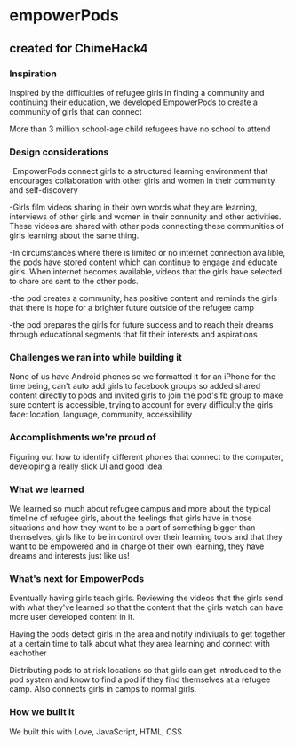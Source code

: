 # empowerPods

## created for ChimeHack4

### Inspiration

Inspired by the difficulties of refugee girls in finding a community and continuing their education, we developed EmpowerPods to create a community of girls that can connect

More than 3 million school-age child refugees have no school to attend

### Design considerations

-EmpowerPods connect girls to a structured learning environment that encourages collaboration with other girls and women in their community and self-discovery

-Girls film videos sharing in their own words what they are learning, interviews of other girls and women in their connunity and other activities. These videos are shared with other pods connecting these communities of girls learning about the same thing.

-In circumstances where there is limited or no internet connection availible, the pods have stored content which can continue to engage and educate girls. When internet becomes available, videos that the girls have selected to share are sent to the other pods.

-the pod creates a community, has positive content and reminds the girls that there is hope for a brighter future outside of the refugee camp

-the pod prepares the girls for future success and to reach their dreams through educational segments that fit their interests and aspirations

### Challenges we ran into while building it

None of us have Android phones so we formatted it for an iPhone for the time being, can't auto add girls to facebook groups so added shared content directly to pods and invited girls to join the pod's fb group to make sure content is accessible, trying to account for every difficulty the girls face: location, language, community, accessibility

### Accomplishments we're proud of

Figuring out how to identify different phones that connect to the computer, developing a really slick UI and good idea, 

### What we learned

We learned so much about refugee campus and more about the typical timeline of refugee girls, about the feelings that girls have in those situations and how they want to be a part of something bigger than themselves, girls like to be in control over their learning tools and that they want to be empowered and in charge of their own learning, they have dreams and interests just like us!

### What's next for EmpowerPods

Eventually having girls teach girls. Reviewing the videos that the girls send with what they've learned so that the content that the girls watch can have more user developed content in it.

Having the pods detect girls in the area and notify indiviuals to get together at a certain time to talk about what they area learning and connect with eachother

Distributing pods to at risk locations so that girls can get introduced to the pod system and know to find a pod if they find themselves at a refugee camp. Also connects girls in camps to normal girls.

### How we built it

We built this with Love, JavaScript, HTML, CSS
